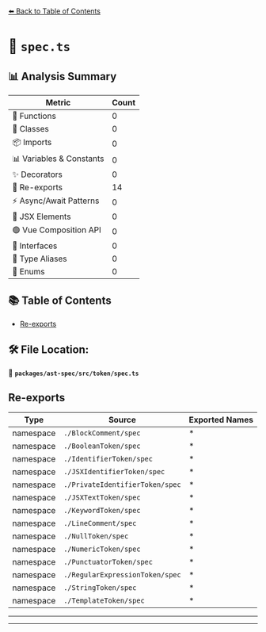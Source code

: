 [⬅️ Back to Table of Contents](../../../../index.md)

# 📄 `spec.ts`

## 📊 Analysis Summary

| Metric | Count |
|--------|-------|
| 🔧 Functions | 0 |
| 🧱 Classes | 0 |
| 📦 Imports | 0 |
| 📊 Variables & Constants | 0 |
| ✨ Decorators | 0 |
| 🔄 Re-exports | 14 |
| ⚡ Async/Await Patterns | 0 |
| 💠 JSX Elements | 0 |
| 🟢 Vue Composition API | 0 |
| 📐 Interfaces | 0 |
| 📑 Type Aliases | 0 |
| 🎯 Enums | 0 |

## 📚 Table of Contents

- [Re-exports](#re-exports)

## 🛠️ File Location:
📂 **`packages/ast-spec/src/token/spec.ts`**

## Re-exports

| Type | Source | Exported Names |
|------|--------|----------------|
| namespace | `./BlockComment/spec` | * |
| namespace | `./BooleanToken/spec` | * |
| namespace | `./IdentifierToken/spec` | * |
| namespace | `./JSXIdentifierToken/spec` | * |
| namespace | `./PrivateIdentifierToken/spec` | * |
| namespace | `./JSXTextToken/spec` | * |
| namespace | `./KeywordToken/spec` | * |
| namespace | `./LineComment/spec` | * |
| namespace | `./NullToken/spec` | * |
| namespace | `./NumericToken/spec` | * |
| namespace | `./PunctuatorToken/spec` | * |
| namespace | `./RegularExpressionToken/spec` | * |
| namespace | `./StringToken/spec` | * |
| namespace | `./TemplateToken/spec` | * |


---


---